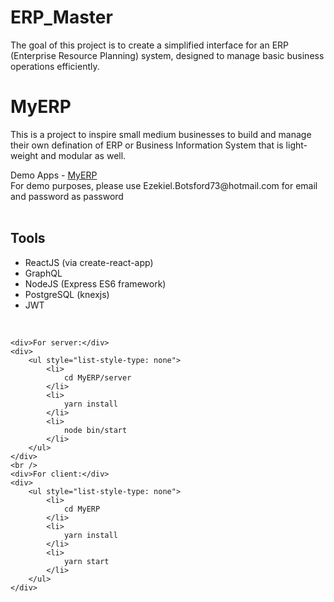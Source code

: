 # ERP_Master
The goal of this project is to create a simplified interface for an ERP (Enterprise Resource Planning) system, designed to manage basic business operations efficiently.
<div>
    <h1>MyERP</h1>
    <p>
        This is a project to inspire small medium businesses to build and manage their own defination of ERP or Business Information System that is light-weight and modular as well.
    </p>
    <div>
      Demo Apps - <a href="https://bis.iqbal.one" target="_blank" rel="noopener noreferrer">MyERP</a>
      <br />
      For demo purposes, please use Ezekiel.Botsford73@hotmail.com for email and password as password
    </div>
</div>
<br />
<div>
    <h2>
        Tools
    </h2>
    <div>
        <ul>
            <li>ReactJS (via create-react-app)</li>
            <li>GraphQL</li>
            <li>NodeJS (Express ES6 framework)</li>
            <li>PostgreSQL (knexjs)</li>
            <li>JWT</li>
        </ul>
    </div>
</div>
<br />

    <div>For server:</div>
    <div>
        <ul style="list-style-type: none">
            <li>
                cd MyERP/server
            </li>
            <li>
                yarn install
            </li>
            <li>
                node bin/start
            </li>
        </ul>
    </div>
    <br />
    <div>For client:</div>
    <div>
        <ul style="list-style-type: none">
            <li>
                cd MyERP
            </li>
            <li>
                yarn install
            </li>
            <li>
                yarn start
            </li>
        </ul>
    </div>
</div>
